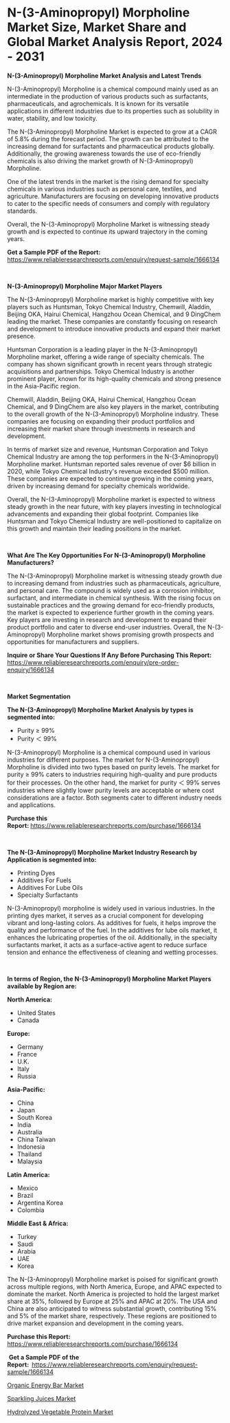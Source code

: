 <p><h1>N-(3-Aminopropyl) Morpholine Market Size, Market Share and Global Market Analysis Report, 2024 - 2031</h1></p><p><strong>N-(3-Aminopropyl) Morpholine Market Analysis and Latest Trends</strong></p>
<p><p>N-(3-Aminopropyl) Morpholine is a chemical compound mainly used as an intermediate in the production of various products such as surfactants, pharmaceuticals, and agrochemicals. It is known for its versatile applications in different industries due to its properties such as solubility in water, stability, and low toxicity.</p><p>The N-(3-Aminopropyl) Morpholine Market is expected to grow at a CAGR of 5.8% during the forecast period. The growth can be attributed to the increasing demand for surfactants and pharmaceutical products globally. Additionally, the growing awareness towards the use of eco-friendly chemicals is also driving the market growth of N-(3-Aminopropyl) Morpholine.</p><p>One of the latest trends in the market is the rising demand for specialty chemicals in various industries such as personal care, textiles, and agriculture. Manufacturers are focusing on developing innovative products to cater to the specific needs of consumers and comply with regulatory standards.</p><p>Overall, the N-(3-Aminopropyl) Morpholine Market is witnessing steady growth and is expected to continue its upward trajectory in the coming years.</p></p>
<p><strong>Get a Sample PDF of the Report:&nbsp;</strong> <a href="https://www.reliableresearchreports.com/enquiry/request-sample/1666134">https://www.reliableresearchreports.com/enquiry/request-sample/1666134</a></p>
<p>&nbsp;</p>
<p><strong>N-(3-Aminopropyl) Morpholine Major Market Players</strong></p>
<p><p>The N-(3-Aminopropyl) Morpholine market is highly competitive with key players such as Huntsman, Tokyo Chemical Industry, Chemwill, Aladdin, Beijing OKA, Hairui Chemical, Hangzhou Ocean Chemical, and 9 DingChem leading the market. These companies are constantly focusing on research and development to introduce innovative products and expand their market presence.</p><p>Huntsman Corporation is a leading player in the N-(3-Aminopropyl) Morpholine market, offering a wide range of specialty chemicals. The company has shown significant growth in recent years through strategic acquisitions and partnerships. Tokyo Chemical Industry is another prominent player, known for its high-quality chemicals and strong presence in the Asia-Pacific region.</p><p>Chemwill, Aladdin, Beijing OKA, Hairui Chemical, Hangzhou Ocean Chemical, and 9 DingChem are also key players in the market, contributing to the overall growth of the N-(3-Aminopropyl) Morpholine industry. These companies are focusing on expanding their product portfolios and increasing their market share through investments in research and development.</p><p>In terms of market size and revenue, Huntsman Corporation and Tokyo Chemical Industry are among the top performers in the N-(3-Aminopropyl) Morpholine market. Huntsman reported sales revenue of over $6 billion in 2020, while Tokyo Chemical Industry's revenue exceeded $500 million. These companies are expected to continue growing in the coming years, driven by increasing demand for specialty chemicals worldwide.</p><p>Overall, the N-(3-Aminopropyl) Morpholine market is expected to witness steady growth in the near future, with key players investing in technological advancements and expanding their global footprint. Companies like Huntsman and Tokyo Chemical Industry are well-positioned to capitalize on this growth and maintain their leading positions in the market.</p></p>
<p>&nbsp;</p>
<p><strong>What Are The Key Opportunities For N-(3-Aminopropyl) Morpholine Manufacturers?</strong></p>
<p><p>The N-(3-Aminopropyl) Morpholine market is witnessing steady growth due to increasing demand from industries such as pharmaceuticals, agriculture, and personal care. The compound is widely used as a corrosion inhibitor, surfactant, and intermediate in chemical synthesis. With the rising focus on sustainable practices and the growing demand for eco-friendly products, the market is expected to experience further growth in the coming years. Key players are investing in research and development to expand their product portfolio and cater to diverse end-user industries. Overall, the N-(3-Aminopropyl) Morpholine market shows promising growth prospects and opportunities for manufacturers and suppliers.</p></p>
<p><strong>Inquire or Share Your Questions If Any Before Purchasing This Report:</strong> <a href="https://www.reliableresearchreports.com/enquiry/pre-order-enquiry/1666134">https://www.reliableresearchreports.com/enquiry/pre-order-enquiry/1666134</a></p>
<p>&nbsp;</p>
<p><strong>Market Segmentation</strong></p>
<p><strong>The N-(3-Aminopropyl) Morpholine Market Analysis by types is segmented into:</strong></p>
<p><ul><li>Purity ≥ 99%</li><li>Purity ＜ 99%</li></ul></p>
<p><p>N-(3-Aminopropyl) Morpholine is a chemical compound used in various industries for different purposes. The market for N-(3-Aminopropyl) Morpholine is divided into two types based on purity levels. The market for purity ≥ 99% caters to industries requiring high-quality and pure products for their processes. On the other hand, the market for purity ＜ 99% serves industries where slightly lower purity levels are acceptable or where cost considerations are a factor. Both segments cater to different industry needs and applications.</p></p>
<p><strong>Purchase this Report:&nbsp;</strong><a href="https://www.reliableresearchreports.com/purchase/1666134">https://www.reliableresearchreports.com/purchase/1666134</a></p>
<p>&nbsp;</p>
<p><strong>The N-(3-Aminopropyl) Morpholine Market Industry Research by Application is segmented into:</strong></p>
<p><ul><li>Printing Dyes</li><li>Additives For Fuels</li><li>Additives For Lube Oils</li><li>Specialty Surfactants</li></ul></p>
<p><p>N-(3-Aminopropyl) morpholine is widely used in various industries. In the printing dyes market, it serves as a crucial component for developing vibrant and long-lasting colors. As additives for fuels, it helps improve the quality and performance of the fuel. In the additives for lube oils market, it enhances the lubricating properties of the oil. Additionally, in the specialty surfactants market, it acts as a surface-active agent to reduce surface tension and enhance the effectiveness of cleaning and wetting processes.</p></p>
<p>&nbsp;</p>
<p><strong>In terms of Region, the N-(3-Aminopropyl) Morpholine Market Players available by Region are:</strong></p>
<p>
    <p> <strong> North America: </strong>
        <ul>
            <li>United States</li>
            <li>Canada</li>
        </ul>
        </p> 
    <p> <strong> Europe: </strong>
        <ul>
            <li>Germany</li>
            <li>France</li>
            <li>U.K.</li>
            <li>Italy</li>
            <li>Russia</li>
        </ul>
        </p> 
    <p> <strong> Asia-Pacific: </strong>
        <ul>
            <li>China</li>
            <li>Japan</li>
            <li>South Korea</li>
            <li>India</li>
            <li>Australia</li>
            <li>China Taiwan</li>
            <li>Indonesia</li>
            <li>Thailand</li>
            <li>Malaysia</li>
        </ul>
        </p> 
    <p> <strong> Latin America: </strong>
        <ul>
            <li>Mexico</li>
            <li>Brazil</li>
            <li>Argentina Korea</li>
            <li>Colombia</li>
        </ul>
        </p> 
    <p> <strong> Middle East & Africa: </strong>
        <ul>
            <li>Turkey</li>
            <li>Saudi</li>
            <li>Arabia</li>
            <li>UAE</li>
            <li>Korea</li>
        </ul>
    </p>
    </p>
<p><p>The N-(3-Aminopropyl) Morpholine market is poised for significant growth across multiple regions, with North America, Europe, and APAC expected to dominate the market. North America is projected to hold the largest market share at 35%, followed by Europe at 25% and APAC at 20%. The USA and China are also anticipated to witness substantial growth, contributing 15% and 5% of the market share, respectively. These regions are positioned to drive market expansion and development in the coming years.</p></p>
<p><strong>Purchase this Report: </strong><a href="https://www.reliableresearchreports.com/purchase/1666134">https://www.reliableresearchreports.com/purchase/1666134</a></p>
<p>&nbsp;<strong>Get a Sample PDF of the Report:&nbsp;&nbsp;</strong><a href="https://www.reliableresearchreports.com/enquiry/request-sample/1666134">https://www.reliableresearchreports.com/enquiry/request-sample/1666134</a></p>
<p><strong></strong></p>
<p><p><a href="https://view.publitas.com/reportprime-1/organic-energy-bar-market-size-share-trends-analysis-report-by-material-by-type-by-end-user-by-region-and-segment-forecasts-2024-2031/">Organic Energy Bar Market</a></p><p><a href="https://view.publitas.com/reportprime-1/sparkling-juices-market-size-share-trends-analysis-report-by-material-by-type-by-end-user-by-region-and-segment-forecasts-2024-2031/">Sparkling Juices Market</a></p><p><a href="https://view.publitas.com/reportprime-1/hydrolyzed-vegetable-protein-market-size-market-trends-and-growth-outlook-forecasted-for-period-from-2024-to-2031/">Hydrolyzed Vegetable Protein Market</a></p></p>